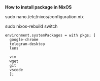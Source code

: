 **How to install package in NixOS**

sudo nano /etc/nixos/configuration.nix


sudo nixos-rebuild switch

```
environment.systemPackages = with pkgs; [
  google-chrome
  telegram-desktop
  lens

  vim
  wget
  git
  vscode
  ];
```